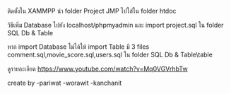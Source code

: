 ติดตั้งใน XAMMPP
นำ folder Project JMP ไปใส่ใน folder htdoc

วิธีเพิ่ม Database 
ไปยัง localhost/phpmyadmin และ import project.sql 
ใน folder SQL Db & Table

หาก import Database ไม่ได้ให้ import Table มี 3 files
comment.sql,movie_score.sql,users.sql 
ใน folder SQL Db & Table\table

ดูรายละเอียด
https://www.youtube.com/watch?v=Mq0VGVrhbTw
 
create by 
	-pariwat
	-worawit
	-kanchanit
